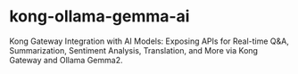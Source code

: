 # kong-ollama-gemma-ai
Kong Gateway Integration with AI Models: Exposing APIs for Real-time Q&amp;A, Summarization, Sentiment Analysis, Translation, and More via Kong Gateway and Ollama Gemma2.

